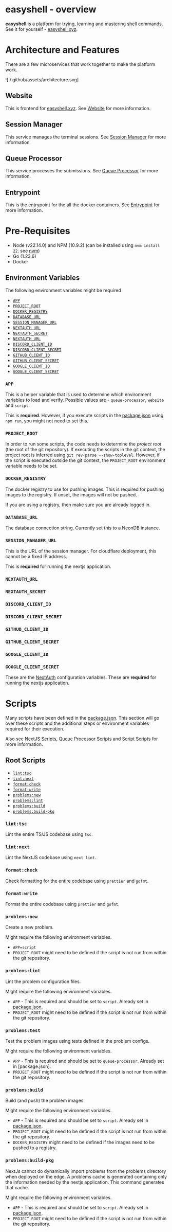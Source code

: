 # easyshell - overview

**easyshell** is a platform for trying, learning and mastering shell commands. See it for yourself - [easyshell.xyz](https://easyshell.xyz).

# Architecture and Features

There are a few microservices that work together to make the platform work.

![./.github/assets/architecture.svg]

## Website

This is frontend for [easyshell.xyz](https://easyshell.xyz). See [Website](apps/website/README.md) for more information.

## Session Manager

This service manages the terminal sessions. See [Session Manager](apps/session-manager/README.md) for more information.

## Queue Processor

This service processes the submissions. See [Queue Processor](apps/queue-processor/README.md) for more information.

## Entrypoint

This is the entrypoint for the all the docker containers. See [Entrypoint](apps/entrypoint/README.md) for more information.

# Pre-Requisites

- Node (v22.14.0) and NPM (10.9.2) (can be installed using `nvm install 22`. see [nvm](https://github.com/nvm-sh/nvm))
- Go (1.23.6)
- Docker

## Environment Variables

The following environment variables might be required

- [`APP`](#app)
- [`PROJECT_ROOT`](#project_root)
- [`DOCKER_REGISTRY`](#docker_registry)
- [`DATABASE_URL`](#database_url)
- [`SESSION_MANAGER_URL`](#nextauth_url)
- [`NEXTAUTH_URL`](#nextauth_url)
- [`NEXTAUTH_SECRET`](#nextauth_secret)
- [`NEXTAUTH_URL`](#nextauth_url)
- [`DISCORD_CLIENT_ID`](#discord_client_id)
- [`DISCORD_CLIENT_SECRET`](#discord_client_secret)
- [`GITHUB_CLIENT_ID`](#github_client_id)
- [`GITHUB_CLIENT_SECRET`](#github_client_secret)
- [`GOOGLE_CLIENT_ID`](#google_client_id)
- [`GOOGLE_CLIENT_SECRET`](#google_client_secret)

### `APP`

This is a helper variable that is used to determine which environment variables to load and verify.
Possible values are - `queue-processor`, `website` and `script`.

This is **required**. However, if you execute scripts in the [package.json](package.json) using `npm run`, you might not need to set this.

### `PROJECT_ROOT`

In order to run some scripts, the code needs to determine the _project root_ (the root of the git repository). If executing the scripts in the git context, the project root is inferred using `git rev-parse --show-toplevel`. However, if the script is executed outside the git context, the `PROJECT_ROOT` environment variable needs to be set.

### `DOCKER_REGISTRY`

The docker registry to use for pushing images. This is required for pushing images to the registry. If unset, the images will not be pushed.

If you are using a registry, then make sure you are already logged in.

### `DATABASE_URL`

The database connection string. Currently set this to a NeonDB instance.

### `SESSION_MANAGER_URL`

This is the URL of the session manager. For cloudflare deployment, this cannot be a fixed IP address.

This is **required** for running the nextjs application.

### `NEXTAUTH_URL`

### `NEXTAUTH_SECRET`

### `DISCORD_CLIENT_ID`

### `DISCORD_CLIENT_SECRET`

### `GITHUB_CLIENT_ID`

### `GITHUB_CLIENT_SECRET`

### `GOOGLE_CLIENT_ID`

### `GOOGLE_CLIENT_SECRET`

These are the [NextAuth](https://authjs.dev) configuration variables. These are **required** for running the nextjs application.

# Scripts

Many scripts have been defined in the [package.json](package.json).
This section will go over these scripts and the additional steps or environment variables required for their execution.

Also see [NextJS Scripts](apps/website/README.md#scripts), [Queue Processor Scripts](apps/queue-processor/README.md#scripts) and [Script Scripts](apps/script/README.md#scripts) for more information.

## Root Scripts

- [`lint:tsc`](#linttsc)
- [`lint:next`](#lintnext)
- [`format:check`](#formatcheck)
- [`format:write`](#formatwrite)
- [`problems:new`](#problemsnew)
- [`problems:lint`](#problemslint)
- [`problems:build`](#problemsbuild)
- [`problems:build-pkg`](#problemsbuild-pkg)

### `lint:tsc`

Lint the entire TS/JS codebase using `tsc`.

### `lint:next`

Lint the NextJS codebase using `next lint`.

### `format:check`

Check formatting for the entire codebase using `prettier` and `gofmt`.

### `format:write`

Format the entire codebase using `prettier` and `gofmt`.

### `problems:new`

Create a new problem.

Might require the following environment variables.

- `APP=script`
- `PROJECT_ROOT` might need to be defined if the script is not run from within the git repository.

### `problems:lint`

Lint the problem configuration files.

Might require the following environment variables.

- `APP` - This is required and should be set to `script`. Already set in [package.json](package.json).
- `PROJECT_ROOT` might need to be defined if the script is not run from within the git repository.

### `problems:test`

Test the problem images using tests defined in the problem configs.

Might require the following environment variables.

- `APP` - This is required and should be set to `queue-processor`. Already set in [package.json].
- `PROJECT_ROOT` might need to be defined if the script is not run from within the git repository.

### `problems:build`

Build (and push) the problem images.

Might require the following environment variables.

- `APP` - This is required and should be set to `script`. Already set in [package.json](package.json).
- `PROJECT_ROOT` might need to be defined if the script is not run from within the git repository.
- `DOCKER_REGISTRY` might need to be defined if the images need to be pushed to a registry.

### `problems:build-pkg`

NextJs cannot do dynamically import problems from the problems directory when deployed on the edge. A problems cache is generated containing only the information needed by the nextjs application. This command generates that cache.

Might require the following environment variables.

- `APP` - This is required and should be set to `script`. Already set in [package.json](package.json).
- `PROJECT_ROOT` might need to be defined if the script is not run from within the git repository.
